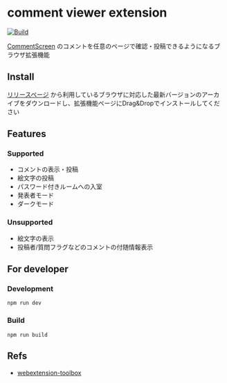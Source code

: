 # comment viewer extension

[![Build](https://github.com/mokemoko/comment-viewer-extension/actions/workflows/build.yml/badge.svg)](https://github.com/mokemoko/comment-viewer-extension/actions/workflows/build.yml)

[CommentScreen](https://commentscreen.com/) のコメントを任意のページで確認・投稿できるようになるブラウザ拡張機能

## Install

[リリースページ](https://github.com/mokemoko/comment-viewer-extension/releases) から利用しているブラウザに対応した最新バージョンのアーカイブをダウンロードし、拡張機能ページにDrag&Dropでインストールしてください

## Features

### Supported

* コメントの表示・投稿
* 絵文字の投稿
* パスワード付きルームへの入室
* 発表者モード
* ダークモード

### Unsupported

* 絵文字の表示
* 投稿者/質問フラグなどのコメントの付随情報表示

## For developer

### Development

    npm run dev

### Build

    npm run build

## Refs

* [webextension-toolbox](https://github.com/HaNdTriX/webextension-toolbox)

